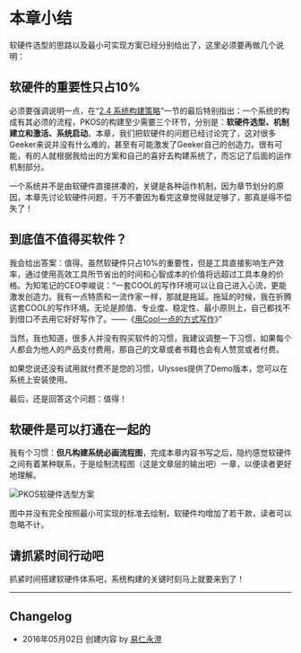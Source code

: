 # 本章小结

软硬件选型的思路以及最小可实现方案已经分别给出了，这里必须要再做几个说明：

## 软硬件的重要性只占10%

必须要强调说明一点，在“[2.4 系统构建策略](../2_system_principle/strategy_of_system_buildup.md)”一节的最后特别指出：一个系统的构成有其必须的流程，PKOS的构建至少需要三个环节，分别是：**软硬件选型、机制建立和激活、系统启动**。本章，我们把软硬件的问题已经讨论完了，这对很多Geeker来说并没有什么难的，甚至有可能激发了Geeker自己的创造力。很有可能，有的人就根据我给出的方案和自己的喜好去构建系统了，而忘记了后面的运作机制部分。

一个系统并不是由软硬件直接拼凑的，关键是各种运作机制，因为章节划分的原因，本章先讨论软硬件问题，千万不要因为看完这章觉得就足够了，那真是得不偿失了！

## 到底值不值得买软件？

我会给出答案：值得。虽然软硬件只占10%的重要性，但是工具直接影响生产效率，通过使用高效工具所节省出的时间和心智成本的价值将远超过工具本身的价格。为知笔记的CEO李峻说：“一套COOL的写作环境可以让自己进入心流，更能激发创造力。我有一点特质和一流作家一样，那就是拖延。拖延的时候，我在折腾这套COOL的写作环境。无论是颜值、专业度、稳定性、最小原则上，自己都找不到借口不去用它好好写作了。——《[用Cool一点的方式写作](https://github.com/runningbruce/BookWriter002/blob/master/chapter00/writerenv.md)》”

当然，我也知道，很多人并没有购买软件的习惯，我建议调整一下习惯，如果每个人都会为他人的产品支付费用，那自己的文章或者书籍也会有人赞赏或者付费。

如果您说还没有试用就付费不是您的习惯，Ulysses提供了Demo版本，您可以在系统上安装使用。

最后，还是回答这个问题：值得！

## 软硬件是可以打通在一起的

我有个习惯：**但凡构建系统必画流程图**，完成本章内容书写之后，隐约感觉软硬件之间有着某种联系，于是绘制流程图（这是文章层的输出吧）一章，以便读者更好地理解。

![PKOS软硬件选型方案](http://77fm42.com1.z0.glb.clouddn.com/pkoshsevo.png)

图中并没有完全按照最小可实现的标准去绘制，软硬件均增加了若干款，读者可以忽略不计。

## 请抓紧时间行动吧

抓紧时间搭建软硬件体系吧，系统构建的关键时刻马上就要来到了！

----

## Changelog
- 2016年05月02日 创建内容 by [易仁永澄](http://blog.hiddenwangcc.com/)
